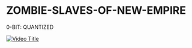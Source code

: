 # ZOMBIE-SLAVES-OF-NEW-EMPIRE

0-BIT: QUANTIZED



[![Video Title](https://img.youtube.com/vi/M1tIH55Bo8k/0.jpg)](https://www.youtube.com/watch?v=M1tIH55Bo8k)
